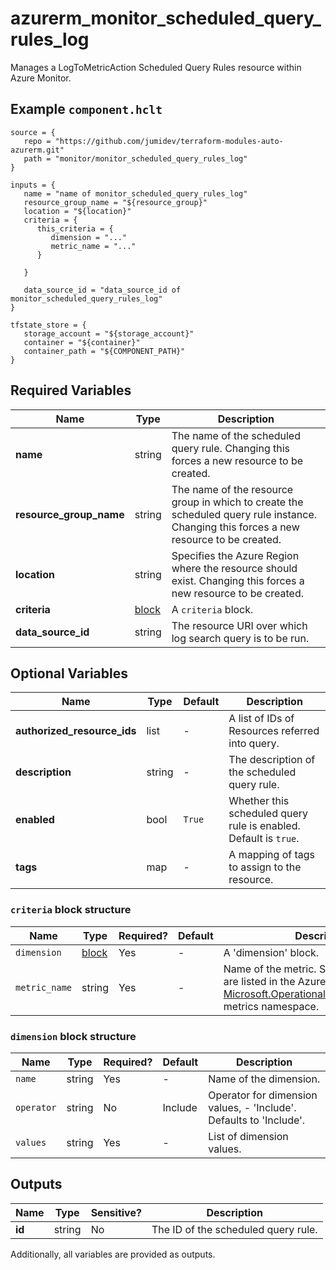 # azurerm_monitor_scheduled_query_rules_log

Manages a LogToMetricAction Scheduled Query Rules resource within Azure Monitor.

## Example `component.hclt`

```hcl
source = {
   repo = "https://github.com/jumidev/terraform-modules-auto-azurerm.git"   
   path = "monitor/monitor_scheduled_query_rules_log"   
}

inputs = {
   name = "name of monitor_scheduled_query_rules_log"   
   resource_group_name = "${resource_group}"   
   location = "${location}"   
   criteria = {
      this_criteria = {
         dimension = "..."         
         metric_name = "..."         
      }
      
   }
   
   data_source_id = "data_source_id of monitor_scheduled_query_rules_log"   
}

tfstate_store = {
   storage_account = "${storage_account}"   
   container = "${container}"   
   container_path = "${COMPONENT_PATH}"   
}

```

## Required Variables

| Name | Type |  Description |
| ---- | --------- |  ----------- |
| **name** | string |  The name of the scheduled query rule. Changing this forces a new resource to be created. | 
| **resource_group_name** | string |  The name of the resource group in which to create the scheduled query rule instance. Changing this forces a new resource to be created. | 
| **location** | string |  Specifies the Azure Region where the resource should exist. Changing this forces a new resource to be created. | 
| **criteria** | [block](#criteria-block-structure) |  A `criteria` block. | 
| **data_source_id** | string |  The resource URI over which log search query is to be run. | 

## Optional Variables

| Name | Type |  Default  |  Description |
| ---- | --------- |  ----------- | ----------- |
| **authorized_resource_ids** | list |  -  |  A list of IDs of Resources referred into query. | 
| **description** | string |  -  |  The description of the scheduled query rule. | 
| **enabled** | bool |  `True`  |  Whether this scheduled query rule is enabled. Default is `true`. | 
| **tags** | map |  -  |  A mapping of tags to assign to the resource. | 

### `criteria` block structure

| Name | Type | Required? | Default | Description |
| ---- | ---- | --------- | ------- | ----------- |
| `dimension` | [block](#criteria-block-structure) | Yes | - | A 'dimension' block. |
| `metric_name` | string | Yes | - | Name of the metric. Supported metrics are listed in the Azure Monitor [Microsoft.OperationalInsights/workspaces](https://docs.microsoft.com/azure/azure-monitor/platform/metrics-supported#microsoftoperationalinsightsworkspaces) metrics namespace. |

### `dimension` block structure

| Name | Type | Required? | Default | Description |
| ---- | ---- | --------- | ------- | ----------- |
| `name` | string | Yes | - | Name of the dimension. |
| `operator` | string | No | Include | Operator for dimension values, - 'Include'. Defaults to 'Include'. |
| `values` | string | Yes | - | List of dimension values. |



## Outputs

| Name | Type | Sensitive? | Description |
| ---- | ---- | --------- | --------- |
| **id** | string | No  | The ID of the scheduled query rule. | 

Additionally, all variables are provided as outputs.
